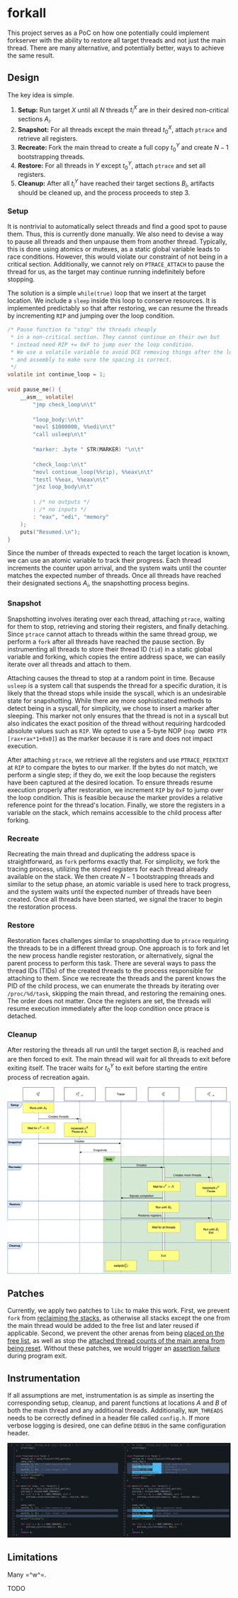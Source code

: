 # forkall

This project serves as a PoC on how one potentially could implement forkserver with the ability to restore all target threads and not just the main thread. There are many alternative, and potentially better, ways to achieve the same result.

## Design

The key idea is simple.

1. **Setup:** Run target $X$ until all $N$ threads $t^X_i$ are in their desired non-critical sections $A_i$.
2. **Snapshot:** For all threads except the main thread $t^X_0$, attach `ptrace` and retrieve all registers.
3. **Recreate:** Fork the main thread to create a full copy $t^Y_0$ and create $N-1$ bootstrapping threads.
4. **Restore:** For all threads in $Y$ except $t^Y_0$, attach `ptrace` and set all registers.
5. **Cleanup:** After all $t^Y_i$ have reached their target sections $B_i$, artifacts should be cleaned up, and the process proceeds to step 3.

### Setup

It is nontrivial to automatically select threads and find a good spot to pause them. Thus, this is currently done manually. We also need to devise a way to pause all threads and then unpause them from another thread. Typically, this is done using atomics or mutexes, as a static global variable leads to race conditions. However, this would violate our constraint of not being in a critical section. Additionally, we cannot rely on `PTRACE_ATTACH` to pause the thread for us, as the target may continue running indefinitely before stopping. 

The solution is a simple `while(true)` loop that we insert at the target location. We include a `sleep` inside this loop to conserve resources. It is implemented predictably so that after restoring, we can resume the threads by incrementing `RIP` and jumping over the loop condition.

```c
/* Pause function to "stop" the threads cheaply
 * in a non-critical section. They cannot continue on their own but
 * instead need RIP += 0xF to jump over the loop condition.
 * We use a volatile variable to avoid DCE removing things after the loop
 * and assembly to make sure the spacing is correct.
 */
volatile int continue_loop = 1;

void pause_me() {
    __asm__ volatile(
        "jmp check_loop\n\t"

        "loop_body:\n\t"
        "movl $1000000, %%edi\n\t"
        "call usleep\n\t"

        "marker: .byte " STR(MARKER) "\n\t"

        "check_loop:\n\t"
        "movl continue_loop(%%rip), %%eax\n\t"
        "testl %%eax, %%eax\n\t"
        "jnz loop_body\n\t"

        : /* no outputs */
        : /* no inputs */
        : "eax", "edi", "memory"
    );
    puts("Resumed.\n");
}
```

Since the number of threads expected to reach the target location is known, we can use an atomic variable to track their progress. Each thread increments the counter upon arrival, and the system waits until the counter matches the expected number of threads. Once all threads have reached their designated sections $A_i$, the snapshotting process begins.

### Snapshot

Snapshotting involves iterating over each thread, attaching `ptrace`, waiting for them to stop, retrieving and storing their registers, and finally detaching. Since `ptrace` cannot attach to threads within the same thread group, we perform a `fork` after all threads have reached the pause section. By instrumenting all threads to store their thread ID (`tid`) in a static global variable and forking, which copies the entire address space, we can easily iterate over all threads and attach to them.

Attaching causes the thread to stop at a random point in time. Because `usleep` is a system call that suspends the thread for a specific duration, it is likely that the thread stops while inside the syscall, which is an undesirable state for snapshotting. While there are more sophisticated methods to detect being in a syscall, for simplicity, we chose to insert a marker after sleeping. This marker not only ensures that the thread is not in a syscall but also indicates the exact position of the thread without requiring hardcoded absolute values such as `RIP`. We opted to use a 5-byte NOP (`nop DWORD PTR [rax+rax*1+0x0]`) as the marker because it is rare and does not impact execution.

After attaching `ptrace`, we retrieve all the registers and use `PTRACE_PEEKTEXT` at `RIP` to compare the bytes to our marker. If the bytes do not match, we perform a single step; if they do, we exit the loop because the registers have been captured at the desired location. To ensure threads resume execution properly after restoration, we increment `RIP` by `0xF` to jump over the loop condition. This is feasible because the marker provides a relative reference point for the thread's location. Finally, we store the registers in a variable on the stack, which remains accessible to the child process after forking.

### Recreate

Recreating the main thread and duplicating the address space is straightforward, as `fork` performs exactly that. For simplicity, we fork the tracing process, utilizing the stored registers for each thread already available on the stack.  We then create $N-1$ bootstrapping threads and similar to the setup phase, an atomic variable is used here to track progress, and the system waits until the expected number of threads have been created. Once all threads have been started, we signal the tracer to begin the restoration process.

### Restore

Restoration faces challenges similar to snapshotting due to `ptrace` requiring the threads to be in a different thread group. One approach is to fork and let the new process handle register restoration, or alternatively, signal the parent process to perform this task. There are several ways to pass the thread IDs (TIDs) of the created threads to the process responsible for attaching to them. Since we recreate the threads and the parent knows the PID of the child process, we can enumerate the threads by iterating over `/proc/%d/task`, skipping the main thread, and restoring the remaining ones. The order does not matter. Once the registers are set, the threads will resume execution immediately after the loop condition once ptrace is detached.

### Cleanup

After restoring the threads all run until the target section $B_i$ is reached and are then forced to exit. The main thread will wait for all threads to exit before exiting itself. The tracer waits for $t^Y_0$ to exit before starting the entire process of recreation again.

![Sequence of thread recreation and restoration.](./images/Sequence.svg)

## Patches

Currently, we apply two patches to `libc` to make this work. First, we prevent `fork` from [reclaiming the stacks](https://elixir.bootlin.com/glibc/glibc-2.39/source/posix/fork.c#L106), as otherwise all stacks except the one from the main thread would be added to the free list and later reused if applicable. Second, we prevent the other arenas from being [placed on the free list](https://elixir.bootlin.com/glibc/glibc-2.39/source/malloc/arena.c#L221-L223), as well as stop the [attached thread counts of the main arena from being reset](https://elixir.bootlin.com/glibc/glibc-2.39/source/malloc/arena.c#L213). Without these patches, we would trigger an [assertion failure](https://elixir.bootlin.com/glibc/glibc-2.39/source/malloc/arena.c#L907) during program exit.

## Instrumentation

If all assumptions are met, instrumentation is as simple as inserting the corresponding setup, cleanup, and parent functions at locations $A$ and $B$ of both the main thread and any additional threads. Additionally, `NUM_THREADS` needs to be correctly defined in a header file called `config.h`. If more verbose logging is desired, one can define `DEBUG` in the same configuration header.

![Difference to instrumented target excl. includes.](./images/Difference.png)

## Limitations

Many =^w^=.

TODO